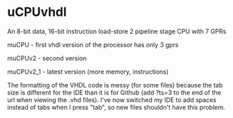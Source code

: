 # uCPUvhdl
An 8-bit data, 16-bit instruction load-store 2 pipeline stage CPU with 7 GPRs

muCPU - first vhdl version of the processor has only 3 gprs

muCPUv2 - second version

muCPUv2_1 - latest version (more memory, instructions)

The formatting of the VHDL code is messy (for some files) because the tab size is different for the IDE than it is for Github (add ?ts=3 to the end of the url when viewing the .vhd files). I've now switched my IDE to add spaces instead of tabs when I press "tab", so new files shouldn't have this problem.
